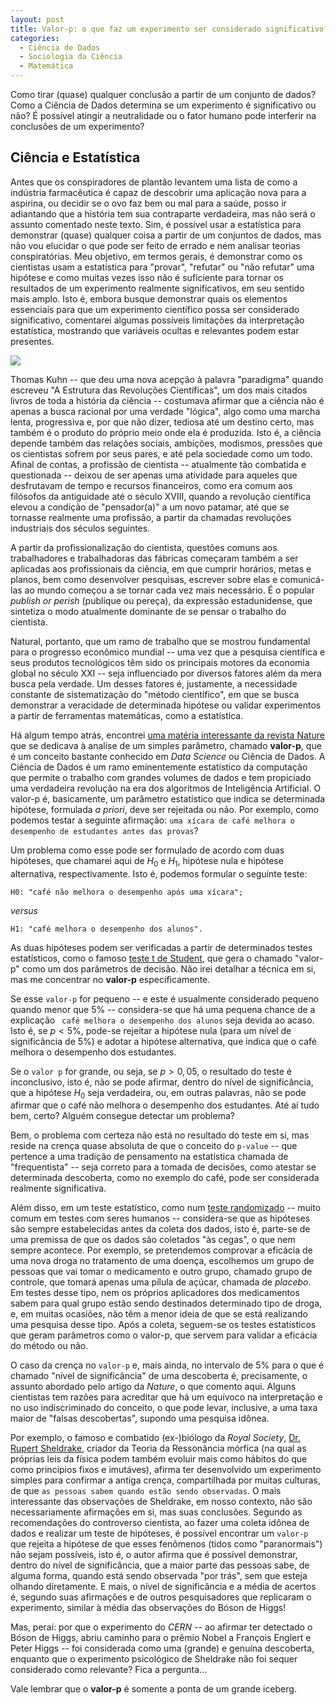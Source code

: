 ```yaml
---
layout: post
title: Valor-p: o que faz um experimento ser considerado significativo?
categories:
  - Ciência de Dados
  - Sociologia da Ciência
  - Matemática
---
```


Como tirar (quase) qualquer conclusão a partir de um conjunto de dados? Como a Ciência de Dados determina se um experimento é significativo ou não? É possível atingir a neutralidade ou o fator humano pode interferir na conclusões de um experimento?

## Ciência e Estatística

 Antes que os conspiradores de plantão levantem uma lista de como a indústria farmacêutica é capaz de descobrir uma aplicação nova para a aspirina, ou decidir se o ovo faz bem ou mal para a saúde, posso ir adiantando que a história tem sua contraparte verdadeira, mas não será o assunto comentado neste texto. Sim, é possível usar a estatística para demonstrar (quase) qualquer coisa a partir de um conjuntos de dados, mas não vou elucidar o que pode ser feito de errado e nem analisar teorias conspiratórias. Meu objetivo, em termos gerais, é demonstrar como os cientistas usam a estatística para "provar", "refutar" ou "não refutar" uma hipótese e como muitas vezes isso não é suficiente para tornar os resultados de um experimento realmente significativos, em seu sentido mais amplo. Isto é, embora busque demonstrar quais os elementos essenciais para que um experimento científico possa ser considerado significativo, comentarei algumas possíveis limitações da interpretação estatística, mostrando que variáveis ocultas e relevantes podem estar presentes.

 ![](https://otelegrafo.com/images/p-value.png)


Thomas Kuhn -- que deu uma nova acepção à palavra "paradigma" quando escreveu "A Estrutura das Revoluções Científicas", um dos mais citados livros de toda a história da ciência -- costumava afirmar que a ciência não é apenas a busca racional por uma verdade "lógica", algo como uma marcha lenta, progressiva e, por que não dizer, tediosa até um destino certo, mas também é o produto do próprio meio onde ela é produzida. Isto é, a ciência depende também das relações sociais, ambições, modismos, pressões que os cientistas sofrem por seus pares, e até pela sociedade como um todo. Afinal de contas, a profissão de cientista -- atualmente tão combatida e questionada -- deixou de ser apenas uma atividade para aqueles que desfrutavam de tempo e recursos financeiros, como era comum aos filósofos da antiguidade até o século XVIII, quando a revolução científica elevou a condição de "pensador(a)" a um novo patamar, até que se tornasse realmente uma profissão, a partir da chamadas revoluções industriais dos séculos seguintes.

A partir da profissionalização do cientista, questões comuns aos trabalhadores e trabalhadoras das fábricas começaram também a ser aplicadas aos profissionais da ciência, em que cumprir horários, metas e planos, bem como desenvolver pesquisas, escrever sobre elas e comunicá-las ao mundo começou a se tornar cada vez mais necessário. É o popular  *publish or perish* (publique ou pereça), da expressão estadunidense, que sintetiza o modo atualmente dominante de se pensar o trabalho do cientista.  

Natural, portanto, que um ramo de trabalho que se mostrou fundamental para o progresso econômico mundial -- uma vez que a pesquisa científica e seus produtos tecnológicos têm sido os principais motores da economia global no século XXI -- seja influenciado por diversos fatores além da mera busca pela verdade. Um desses fatores é, justamente, a necessidade constante de sistematização do "método científico", em que se busca demonstrar a veracidade de determinada hipótese ou validar experimentos a partir de ferramentas matemáticas, como a estatística.   

Há algum tempo atrás, encontrei [uma matéria interessante da revista Nature](https://www.nature.com/articles/nature.2017.22375) que se dedicava à analise de um simples parâmetro, chamado **valor-p**, que é um conceito bastante conhecido em *Data Science* ou Ciência de Dados. A Ciência de Dados é um ramo eminentemente estatístico da computação que permite o trabalho com grandes volumes de dados e tem propiciado uma verdadeira revolução na era dos algoritmos de Inteligência Artificial. O valor-p é, basicamente, um parâmetro estatístico que indica se determinada hipótese, formulada *a priori*, deve ser rejeitada ou não. Por exemplo, como podemos testar a seguinte afirmação: `uma xícara de café melhora o desempenho de estudantes antes das provas`?

Um problema como esse pode ser formulado de acordo com duas hipóteses, que chamarei aqui de $H_0$ e $H_1$, hipótese nula e hipótese alternativa, respectivamente. Isto é, podemos formular o seguinte teste:

    H0: "café não melhora o desempenho após uma xícara";

*versus*

    H1: "café melhora o desempenho dos alunos".

As duas hipóteses podem ser verificadas a partir de determinados testes estatísticos, como o famoso [teste t de Student](https://pt.wikipedia.org/wiki/Teste_t_de_Student), que gera o chamado "valor-p" como um dos parâmetros de decisão. Não irei detalhar a técnica em si, mas me concentrar no **valor-p** especificamente.

Se esse `valor-p` for pequeno -- e  este é usualmente considerado pequeno quando menor que 5% -- considera-se que há uma pequena chance de a explicação ` café melhora o desempenho dos alunos` seja devida ao acaso. Isto é, se $p<5\%$, pode-se rejeitar a hipótese nula (para um nível de significância de 5%) e adotar a hipótese alternativa, que indica que o café melhora o desempenho dos estudantes.

Se o `valor p` for grande, ou seja, se $p>0,05$, o resultado do teste é inconclusivo, isto é, não se pode afirmar, dentro do nível de significância, que a hipótese $H_0$ seja verdadeira, ou, em outras palavras, não se pode afirmar que o café não melhora o desempenho dos estudantes. Até aí tudo bem, certo? Alguém consegue detectar um problema?

Bem, o problema com certeza não está no resultado do teste em si, mas reside na crença quase absoluta de que o conceito do `p-value` -- que pertence a uma tradição de pensamento na estatística chamada de "frequentista" -- seja correto para a tomada de decisões, como atestar se determinada descoberta, como no exemplo do café, pode ser considerada realmente significativa.

Além disso, em um teste estatístico, como num [teste randomizado](https://pt.wikipedia.org/wiki/Estudo_cl%C3%ADnico_randomizado_controlado) -- muito comum em testes com seres humanos -- considera-se que as hipóteses são sempre estabelecidas antes da coleta dos dados, isto é, parte-se de uma premissa de que os dados são coletados "às cegas", o que nem sempre acontece. Por exemplo, se pretendemos comprovar a eficácia de uma nova droga no tratamento de uma doença, escolhemos um grupo de pessoas que vai tomar o medicamento e outro grupo, chamado grupo de controle, que tomará apenas uma pílula de açúcar, chamada de *placebo*. Em testes desse tipo, nem os próprios aplicadores dos medicamentos sabem para qual grupo estão sendo destinados determinado tipo de droga, e, em muitas ocasiões, não têm a menor ideia de que se está realizando uma pesquisa desse tipo. Após a coleta, seguem-se os testes estatísticos que geram parâmetros como o valor-p, que servem para validar a eficácia do método ou não.

O caso da crença no `valor-p` e, mais ainda, no intervalo de $5\%$ para o que é chamado "nível de significância" de uma descoberta é, precisamente, o assunto abordado pelo artigo da _Nature_, o que comento aqui. Alguns cientistas tem razões para acreditar que há um equívoco na interpretação e no uso indiscriminado do conceito, o que pode levar, inclusive, a uma taxa maior de "falsas descobertas", supondo uma pesquisa idônea.

Por exemplo, o famoso e combatido (ex-)biólogo da _Royal Society_, [Dr. Rupert Sheldrake](https://www.sheldrake.org/), criador da Teoria da Ressonância mórfica (na qual as próprias leis da física podem também evoluir mais como hábitos do que como princípios fixos e imutáves), afirma ter desenvolvido um experimento simples para confirmar a antiga crença, compartilhada por muitas culturas, de que `as pessoas sabem quando estão sendo observadas`. O mais interessante das observações de Sheldrake, em nosso contexto, não são necessariamente afirmações em si, mas suas conclusões. Segundo as recomendações do controverso cientista, ao fazer uma coleta idônea de dados e realizar um teste de hipóteses, é possível encontrar um `valor-p` que rejeita a hipótese de que esses fenômenos (tidos como "paranormais") não sejam possíveis, isto é, o autor afirma que é possível demonstrar, dentro do nível de significância, que a maior parte das pessoas sabe, de alguma forma, quando está sendo observada "por trás", sem que esteja olhando diretamente. E mais, o nível de significância e a média de acertos é, segundo suas afirmações e de outros pesquisadores que replicaram o experimento, similar à média das observações do Bóson de Higgs!

Mas, peraí: por que o experimento do _CERN_ -- ao afirmar ter detectado o Bóson de Higgs, abriu caminho para o prêmio Nobel a François Englert e Peter Higgs -- foi considerada como uma (grande) e genuína descoberta, enquanto que o experimento psicológico de Sheldrake não foi sequer considerado como relevante? Fica a pergunta...  

Vale lembrar que o **valor-p** é somente a ponta de um grande iceberg.
